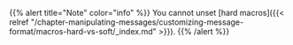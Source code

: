 ---
---
<!-- This file is under the copyright of Axoflow, and licensed under Apache License 2.0, except for using the Axoflow and AxoSyslog trademarks. -->
{{% alert title="Note" color="info" %}}
You cannot unset [hard macros]({{< relref "/chapter-manipulating-messages/customizing-message-format/macros-hard-vs-soft/_index.md" >}}).
{{% /alert %}}